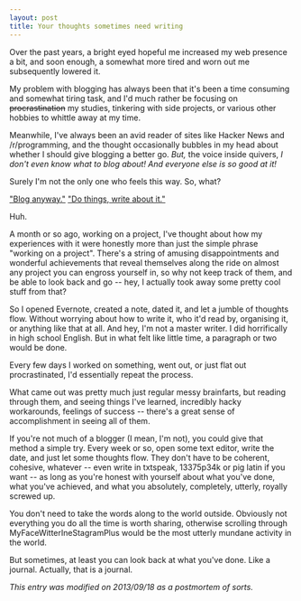 ```yaml
---
layout: post
title: Your thoughts sometimes need writing
---
```


Over the past years, a bright eyed hopeful me increased my web presence a bit,
and soon enough, a somewhat more tired and worn out me subsequently lowered it.

My problem with blogging has always been that it's been a time consuming and somewhat tiring task,
and I'd much rather be focusing on <del>procrastination</del> my studies, tinkering with side projects,
or various other hobbies to whittle away at my time.

Meanwhile, I've always been an avid reader of sites like Hacker News and /r/programming,
and the thought occasionally bubbles in my head about whether I should give blogging a better go.
*But,* the voice inside quivers, *I don't even know what to blog about! And everyone else is so good at it!*

Surely I'm not the only one who feels this way. So, what?

["Blog anyway."](http://www.hanselman.com/blog/CommentView.aspx?guid=95cbe8ea-3939-4130-893a-1046787c49c8#commentstart)
["Do things, write about it."](http://mdswanson.com/blog/2013/08/11/write-things-tell-people.html)

Huh.

A month or so ago, working on a project, I've thought about how my experiences with it were honestly
more than just the simple phrase "working on a project".
There's a string of amusing disappointments and wonderful achievements
that reveal themselves along the ride on almost any project you can engross yourself in, so why not keep track of them,
and be able to look back and go -- hey, I actually took away some pretty cool stuff from that?

So I opened Evernote, created a note, dated it, and let a jumble of thoughts flow.
Without worrying about how to write it, who it'd read by, organising it, or anything like that at all.
And hey, I'm not a master writer. I did horrifically in high school English.
But in what felt like little time, a paragraph or two would be done.

Every few days I worked on something, went out, or just flat out procrastinated, I'd essentially repeat the process.

What came out was pretty much just regular messy brainfarts, but reading through them, and seeing
things I've learned, incredibly hacky workarounds, feelings of success --
there's a great sense of accomplishment in seeing all of them.

If you're not much of a blogger (I mean, I'm not), you could give that method a simple try.
Every week or so, open some text editor, write the date, and just let some thoughts flow. They don't have to be coherent, cohesive, whatever --
even write in txtspeak, 13375p34k or pig latin if you want --
as long as you're honest with yourself about what you've done, what you've achieved, and what you absolutely, completely, utterly, royally screwed up.

You don't need to take the words along to the world outside.
Obviously not everything you do all the time is worth sharing,
otherwise scrolling through MyFaceWitterIneStagramPlus would be the most utterly mundane activity in the world.

But sometimes, at least you can look back at what you've done. Like a journal. Actually, that is a journal.

*This entry was modified on 2013/09/18 as a postmortem of sorts.*